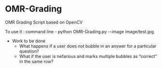 # OMR-Grading
OMR Grading Script based on OpenCV


To use it  :
command line - python OMR-Grading.py --image image/test.jpg


- Work to be done
  - What happens if a user does not bubble in an answer for a particular question?
  - What if the user is nefarious and marks multiple bubbles as “correct” in the same row?
